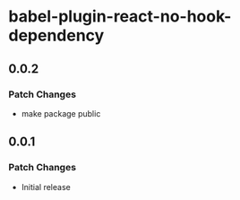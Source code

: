 # babel-plugin-react-no-hook-dependency

## 0.0.2

### Patch Changes

- make package public

## 0.0.1

### Patch Changes

- Initial release
